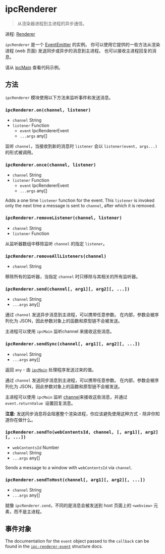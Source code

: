 # ipcRenderer

> 从渲染器进程到主进程的异步通信。

进程: [ Renderer](../glossary.md#renderer-process)

`ipcRenderer` 是一个 [EventEmitter](https://nodejs.org/api/events.html#events_class_eventemitter) 的实例。 你可以使用它提供的一些方法从渲染进程 (web 页面) 发送同步或异步的消息到主进程。 也可以接收主进程回复的消息。

请从 [ipcMain](ipc-main.md) 查看代码示例。

## 方法

`ipcRenderer` 模块使用以下方法来监听事件和发送消息。

### `ipcRenderer.on(channel, listener)`

* `channel` String
* `listener` Function
  * `event` IpcRendererEvent
  * `...args` any[]

监听 `channel`，当接收到新的消息时 `listener` 会以 `listener(event, args...)` 的形式被调用。

### `ipcRenderer.once(channel, listener)`

* `channel` String
* `listener` Function
  * `event` IpcRendererEvent
  * `...args` any[]

Adds a one time `listener` function for the event. This `listener` is invoked only the next time a message is sent to `channel`, after which it is removed.

### `ipcRenderer.removeListener(channel, listener)`

* `channel` String
* `listener` Function

从监听器数组中移除监听 `channel` 的指定 `listener`。

### `ipcRenderer.removeAllListeners(channel)`

* `channel` String

移除所有的监听器，当指定 `channel` 时只移除与其相关的所有监听器。

### `ipcRenderer.send(channel[, arg1][, arg2][, ...])`

* `channel` String
* `...args` any[]

通过 `channel` 发送异步消息到主进程，可以携带任意参数。 在内部，参数会被序列化为 JSON，因此参数对象上的函数和原型链不会被发送。

主进程可以使用 `ipcMain` 监听channel<a> 来接收这些消息。</p> 



<h3 spaces-before="0">
  <code>ipcRenderer.sendSync(channel[, arg1][, arg2][, ...])</code>
</h3>

<ul>
  <li>
    <code>channel</code> String
  </li>
  <li>
    <code>...args</code> any[]
  </li>
</ul>

<p spaces-before="0">
  返回 <code>any</code> - 由 <a href="ipc-main.md"><code>ipcMain</code></a> 处理程序发送过来的值。
</p>

<p spaces-before="0">
  通过 <code>channel</code> 发送同步消息到主进程，可以携带任意参数。 在内部，参数会被序列化为 JSON，因此参数对象上的函数和原型链不会被发送。
</p>

<p spaces-before="0">
  主进程可以使用 <code>ipcMain</code> 监听 <a href="ipc-main.md">channel</a>来接收这些消息，并通过 <code>event.returnValue </code>设置回复消息。
</p>

<p spaces-before="0">
  <strong x-id="1">注意:</strong> 发送同步消息将会阻塞整个渲染进程，你应该避免使用这种方式 - 除非你知道你在做什么。
</p>



<h3 spaces-before="0">
  <code>ipcRenderer.sendTo(webContentsId, channel, [, arg1][, arg2][, ...])</code>
</h3>

<ul>
  <li>
    <code>webContentsId</code> Number
  </li>
  <li>
    <code>channel</code> String
  </li>
  <li>
    <code>...args</code> any[]
  </li>
</ul>

<p spaces-before="0">
  Sends a message to a window with <code>webContentsId</code> via <code>channel</code>.
</p>



<h3 spaces-before="0">
  <code>ipcRenderer.sendToHost(channel[, arg1][, arg2][, ...])</code>
</h3>

<ul>
  <li>
    <code>channel</code> String
  </li>
  <li>
    <code>...args</code> any[]
  </li>
</ul>

<p spaces-before="0">
  就像 <code>ipcRenderer.send</code>，不同的是消息会被发送到 host 页面上的 <code>&lt;webview&gt;</code> 元素，而不是主进程。
</p>



<h2 spaces-before="0">
  事件对象
</h2>

<p spaces-before="0">
  The documentation for the <code>event</code> object passed to the <code>callback</code> can be found in the <a href="structures/ipc-renderer-event.md"><code>ipc-renderer-event</code></a> structure docs.
</p>
